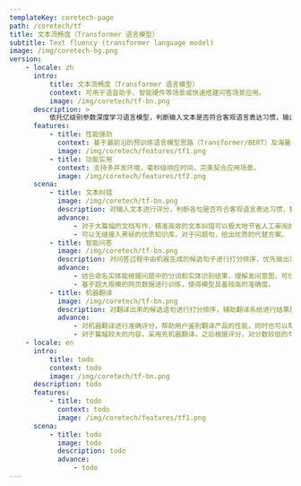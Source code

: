 ```yaml
---
templateKey: coretech-page
path: /coretech/tf
title: 文本流畅度（Transformer 语言模型）
subtitle: Text fluency (transformer language model)
image: /img/coretech-bg.png
version:
    - locale: zh
      intro:
          title: 文本流畅度（Transformer 语言模型）
          context: 可用于语音助手、智能硬件等场景或快速搭建问答场景应用。
          image: /img/coretech/tf-bn.png
      description: >
          依托亿级别参数深度学习语言模型，判断输入文本是否符合客观语言表达习惯，输出该文本的流畅程度及合理程度（介于 0 到 1 之间的数值，数值越高，越符合客观语言表达习惯）
      features:
          - title: 性能强劲
            context: 基于最前沿的预训练语言模型思路（Transformer/BERT）及海量规模训练数据，具备较高的准确度，泛化能力强。
            image: /img/coretech/features/tf1.png
          - title: 功能实用
            context: 支持多并发环境，毫秒级响应时间，完美契合应用场景。
            image: /img/coretech/features/tf2.png
      scena:
          - title: 文本纠错
            image: /img/coretech/tf-bn.png
            description: 对输入文本进行评分，判断各句是否符合客观语言表达习惯，甄别低分值语句 （包含语病的句子）。
            advance:
                - 对于大篇幅的文档写作，精准高效的文本纠错可以极大地节省人工审阅的成本。
                - 可以无缝接入黑顿的优质知识库，对于问题句，给出优质的代替方案。
          - title: 智能问答
            image: /img/coretech/tf-bn.png
            description: 对问答过程中由机器生成的候选句子进行打分排序，优先输出高评分句子，辅助问答系统进行决策，提升用户体验。
            advance:
                - 结合命名实体能根据问题中的分词和实体识别结果，理解发问意图，可快速搭建问答场景应用。
                - 基于超大规模的网页数据进行训练，使得模型具备较高的准确度。
          - title: 机器翻译
            image: /img/coretech/tf-bn.png
            description: 对翻译出来的候选语句进行打分排序，辅助翻译系统进行结果展示。
            advance:
                - 对机器翻译进行准确评分，帮助用户鉴别翻译产品的性能，同时也可以帮助开发者调试。
                - 对于篇幅较大的内容，采用先机器翻译，之后根据评分，对分数较低的句子进行人工翻译，可以大大提升翻译任务的效率。
    - locale: en
      intro:
          title: todo
          context: todo
          image: /img/coretech/tf-bn.png
      description: todo
      features:
          - title: todo
            context: todo
            image: /img/coretech/features/tf1.png
      scena:
          - title: todo
            image: todo
            description: todo
            advance:
                - todo
---
```

